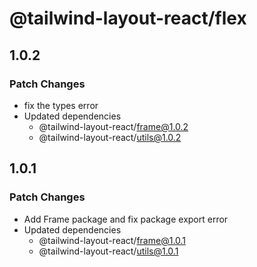 # @tailwind-layout-react/flex

## 1.0.2

### Patch Changes

- fix the types error
- Updated dependencies
  - @tailwind-layout-react/frame@1.0.2
  - @tailwind-layout-react/utils@1.0.2

## 1.0.1

### Patch Changes

- Add Frame package and fix package export error
- Updated dependencies
  - @tailwind-layout-react/frame@1.0.1
  - @tailwind-layout-react/utils@1.0.1
